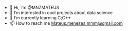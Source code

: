 - 👋 Hi, I’m @MNZMATEUS
- 👀 I’m interested in cool projects about data science
- 🌱 I’m currently learning C;C++
- 📫 How to reach me Mateus.menezes.mmm@gmail.com

<!---
MNZMATEUS/MNZMATEUS is a ✨ special ✨ repository because its `README.md` (this file) appears on your GitHub profile.
You can click the Preview link to take a look at your changes.
--->
